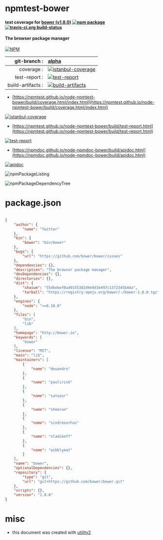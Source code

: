 # npmtest-bower

#### test coverage for  [bower (v1.8.0)](http://bower.io)  [![npm package](https://img.shields.io/npm/v/npmtest-bower.svg?style=flat-square)](https://www.npmjs.org/package/npmtest-bower) [![travis-ci.org build-status](https://api.travis-ci.org/npmtest/node-npmtest-bower.svg)](https://travis-ci.org/npmtest/node-npmtest-bower)

#### The browser package manager

[![NPM](https://nodei.co/npm/bower.png?downloads=true&downloadRank=true&stars=true)](https://www.npmjs.com/package/bower)

| git-branch : | [alpha](https://github.com/npmtest/node-npmtest-bower/tree/alpha)|
|--:|:--|
| coverage : | [![istanbul-coverage](https://npmtest.github.io/node-npmtest-bower/build/coverage.badge.svg)](https://npmtest.github.io/node-npmtest-bower/build/coverage.html/index.html)|
| test-report : | [![test-report](https://npmtest.github.io/node-npmtest-bower/build/test-report.badge.svg)](https://npmtest.github.io/node-npmtest-bower/build/test-report.html)|
| build-artifacts : | [![build-artifacts](https://npmtest.github.io/node-npmtest-bower/glyphicons_144_folder_open.png)](https://github.com/npmtest/node-npmtest-bower/tree/gh-pages/build)|

- [https://npmtest.github.io/node-npmtest-bower/build/coverage.html/index.html](https://npmtest.github.io/node-npmtest-bower/build/coverage.html/index.html)

[![istanbul-coverage](https://npmtest.github.io/node-npmtest-bower/build/screenCapture.buildCi.browser.%252Ftmp%252Fbuild%252Fcoverage.lib.html.png)](https://npmtest.github.io/node-npmtest-bower/build/coverage.html/index.html)

- [https://npmtest.github.io/node-npmtest-bower/build/test-report.html](https://npmtest.github.io/node-npmtest-bower/build/test-report.html)

[![test-report](https://npmtest.github.io/node-npmtest-bower/build/screenCapture.buildCi.browser.%252Ftmp%252Fbuild%252Ftest-report.html.png)](https://npmtest.github.io/node-npmtest-bower/build/test-report.html)

- [https://npmdoc.github.io/node-npmdoc-bower/build/apidoc.html](https://npmdoc.github.io/node-npmdoc-bower/build/apidoc.html)

[![apidoc](https://npmdoc.github.io/node-npmdoc-bower/build/screenCapture.buildCi.browser.%252Ftmp%252Fbuild%252Fapidoc.html.png)](https://npmdoc.github.io/node-npmdoc-bower/build/apidoc.html)

![npmPackageListing](https://npmtest.github.io/node-npmtest-bower/build/screenCapture.npmPackageListing.svg)

![npmPackageDependencyTree](https://npmtest.github.io/node-npmtest-bower/build/screenCapture.npmPackageDependencyTree.svg)



# package.json

```json

{
    "author": {
        "name": "Twitter"
    },
    "bin": {
        "bower": "bin/bower"
    },
    "bugs": {
        "url": "https://github.com/bower/bower/issues"
    },
    "dependencies": {},
    "description": "The browser package manager",
    "devDependencies": {},
    "directories": {},
    "dist": {
        "shasum": "55dbebef0ad9155382d9e9d3e497c1372345b44a",
        "tarball": "https://registry.npmjs.org/bower/-/bower-1.8.0.tgz"
    },
    "engines": {
        "node": ">=0.10.0"
    },
    "files": [
        "bin",
        "lib"
    ],
    "homepage": "http://bower.io",
    "keywords": [
        "bower"
    ],
    "license": "MIT",
    "main": "lib",
    "maintainers": [
        {
            "name": "desandro"
        },
        {
            "name": "paulirish"
        },
        {
            "name": "satazor"
        },
        {
            "name": "sheerun"
        },
        {
            "name": "sindresorhus"
        },
        {
            "name": "vladikoff"
        },
        {
            "name": "wibblymat"
        }
    ],
    "name": "bower",
    "optionalDependencies": {},
    "repository": {
        "type": "git",
        "url": "git+https://github.com/bower/bower.git"
    },
    "scripts": {},
    "version": "1.8.0"
}
```



# misc
- this document was created with [utility2](https://github.com/kaizhu256/node-utility2)
